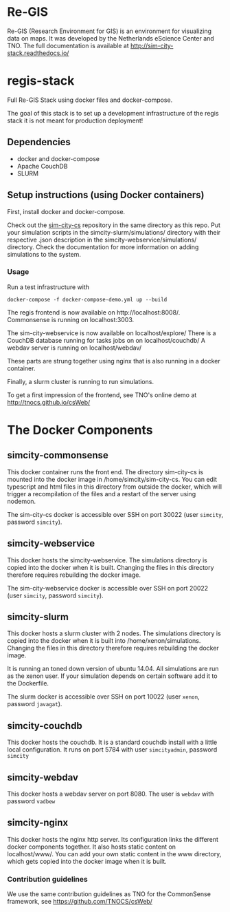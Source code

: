 # Re-GIS

Re-GIS (Research Environment for GIS) is an environment for visualizing data on maps. It was developed by the Netherlands eScience Center and TNO. The full documentation is available at http://sim-city-stack.readthedocs.io/


# regis-stack
Full Re-GIS Stack using docker files and docker-compose.

The goal of this stack is to set up a development infrastructure of the regis stack
it is not meant for production deployment!

## Dependencies

* docker and docker-compose
* Apache CouchDB
* SLURM

## Setup instructions (using Docker containers)

First, install docker and docker-compose.

Check out the [sim-city-cs](https://github.com/indodutch/sim-city-cs) repository in the same directory as
this repo.
Put your simulation scripts in the simcity-slurm/simulations/ directory with their respective .json description
in the simcity-webservice/simulations/ directory. Check the documentation for more information on adding simulations
to the system.

### Usage

Run a test infrastructure with
```
docker-compose -f docker-compose-demo.yml up --build
```
The regis frontend is now available on http://localhost:8008/. Commonsense is running on localhost:3003.

The sim-city-webservice is now available on localhost/explore/
There is a CouchDB database running for tasks jobs on on localhost/couchdb/
A webdav server is running on localhost/webdav/

These parts are strung together using nginx that is also running in a docker container.

Finally, a slurm cluster is running to run simulations.

To get a first impression of the frontend, see TNO's online demo at http://tnocs.github.io/csWeb/

# The Docker Components

## simcity-commonsense
This docker container runs the front end. The directory sim-city-cs is mounted into the docker image
in /home/simcity/sim-city-cs. You can edit typescript and html files in this directory from outside the
docker, which will trigger a recompilation of the files and a restart of the server using nodemon.

The sim-city-cs docker is accessible over SSH on port 30022 (user `simcity`, password `simcity`).

## simcity-webservice
This docker hosts the simcity-webservice. The simulations directory is copied into the docker when it is built.
Changing the files in this directory therefore requires rebuilding the docker image.

The sim-city-webservice docker is accessible over SSH on port 20022 (user `simcity`, password `simcity`).

## simcity-slurm
This docker hosts a slurm cluster with 2 nodes. The simulations directory is copied into the docker when it is built
into /home/xenon/simulations. Changing the files in this directory therefore requires rebuilding the docker image.

It is running an toned down version of ubuntu 14.04.
All simulations are run as the xenon user. If your simulation depends on certain software add it to the Dockerfile.

The slurm docker is accessible over SSH on port 10022 (user `xenon`, password `javagat`).

## simcity-couchdb
This docker hosts the couchdb. It is a standard couchdb install with a little local configuration.
It runs on port 5784 with user `simcityadmin`, password `simcity`

## simcity-webdav
This docker hosts a webdav server on port 8080. The user is `webdav` with password `vadbew`

## simcity-nginx
This docker hosts the nginx http server. Its configuration links the different docker components together.
It also hosts static content on localhost/www/. You can add your own static content in the www directory,
which gets copied into the docker image when it is built.


### Contribution guidelines ###
We use the same contribution guidelines as TNO for the CommonSense framework, see https://github.com/TNOCS/csWeb/
